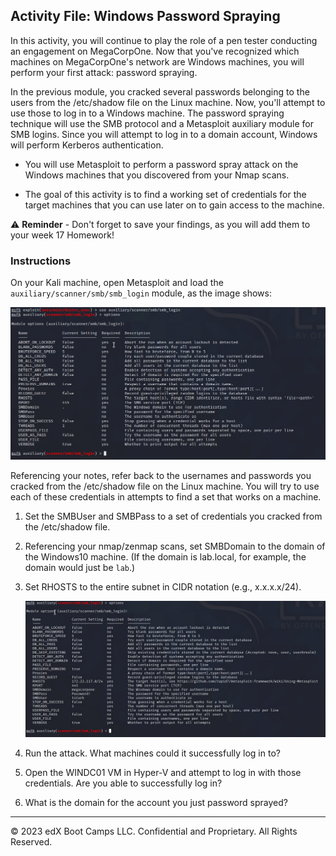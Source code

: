 ## Activity File: Windows Password Spraying

In this activity, you will continue to play the role of a pen tester conducting an engagement on MegaCorpOne. Now that you've recognized which machines on MegaCorpOne's network are Windows machines, you will perform your first attack: password spraying. 

In the previous module, you cracked several passwords belonging to the users from the /etc/shadow file on the Linux machine. Now, you'll attempt to use those to log in to a Windows machine. The password spraying technique will use the SMB protocol and a Metasploit auxiliary module for SMB logins. Since you will attempt to log in to a domain account, Windows will perform Kerberos authentication.


- You will use Metasploit to perform a password spray attack on the Windows machines that you discovered from your Nmap scans. 

- The goal of this activity is to find a working set of credentials for the target machines that you can use later on to gain access to the machine.

⚠️ **Reminder** - Don't forget to save your findings, as you will add them to your week 17 Homework!


### Instructions

On your Kali machine, open Metasploit and load the `auxiliary/scanner/smb/smb_login` module, as the image shows:

![A screenshot depicts the loaded modules.](../SMBLogin.PNG)

Referencing your notes, refer back to the usernames and passwords you cracked from the /etc/shadow file on the Linux machine. You will try to use each of these credentials in attempts to find a set that works on a machine. 

1. Set the SMBUser and SMBPass to a set of credentials you cracked from the /etc/shadow file. 

2. Referencing your nmap/zenmap scans, set SMBDomain to the domain of the Windows10 machine. (If the domain is lab.local, for example, the domain would just be `lab`.)

3. Set RHOSTS to the entire subnet in CIDR notation (e.g., x.x.x.x/24).

     ![A screenshot depicts RHOSTS set to the subnet in CIDR notation.](../Solved/smboptions.PNG)

4. Run the attack. What machines could it successfully log in to?

5. Open the WINDC01 VM in Hyper-V and attempt to log in with those credentials. Are you able to successfully log in?

6. What is the domain for the account you just password sprayed?


---
&copy; 2023 edX Boot Camps LLC. Confidential and Proprietary. All Rights Reserved.



